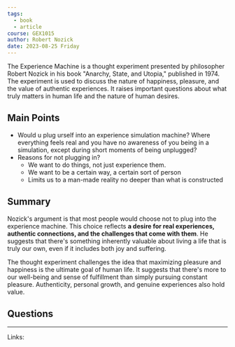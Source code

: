 ```yaml
---
tags:
  - book
  - article
course: GEX1015
author: Robert Nozick
date: 2023-08-25 Friday
---
```


The Experience Machine is a thought experiment presented by philosopher Robert Nozick in his book "Anarchy, State, and Utopia," published in 1974. The experiment is used to discuss the nature of happiness, pleasure, and the value of authentic experiences. It raises important questions about what truly matters in human life and the nature of human desires.
## Main Points

- Would u plug urself into an experience simulation machine? Where everything feels real and you have no awareness of you being in a simulation, except during short moments of being unplugged?
- Reasons for not plugging in?
	- We want to do things, not just experience them.
	- We want to be a certain way, a certain sort of person
	- Limits us to a man-made reality no deeper than what is constructed

## Summary

Nozick's argument is that most people would choose not to plug into the experience machine. This choice reflects **a desire for real experiences, authentic connections, and the challenges that come with them**. He suggests that there's something inherently valuable about living a life that is truly our own, even if it includes both joy and suffering.

The thought experiment challenges the idea that maximizing pleasure and happiness is the ultimate goal of human life. It suggests that there's more to our well-being and sense of fulfillment than simply pursuing constant pleasure. Authenticity, personal growth, and genuine experiences also hold value.

## Questions

---
Links:
